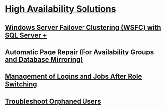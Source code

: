 # [High Availability Solutions](failover-clusters/high-availability-solutions-sql-server.md)
## [Windows Server Failover Clustering (WSFC) with SQL Server +](failover-clusters/windows/windows-server-failover-clustering-wsfc-with-sql-server.md)
## [Automatic Page Repair (For Availability Groups and Database Mirroring)](failover-clusters/automatic-page-repair-availability-groups-database-mirroring.md)
## [Management of Logins and Jobs After Role Switching](failover-clusters/management-of-logins-and-jobs-after-role-switching-sql-server.md)
## [Troubleshoot Orphaned Users](failover-clusters/troubleshoot-orphaned-users-sql-server.md)

